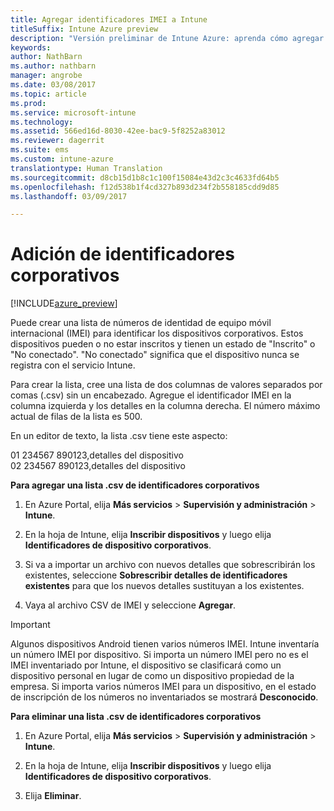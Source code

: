 ```yaml
---
title: Agregar identificadores IMEI a Intune
titleSuffix: Intune Azure preview
description: "Versión preliminar de Intune Azure: aprenda cómo agregar identificadores corporativos (números de IMEI) a Microsoft Intune. "
keywords: 
author: NathBarn
ms.author: nathbarn
manager: angrobe
ms.date: 03/08/2017
ms.topic: article
ms.prod: 
ms.service: microsoft-intune
ms.technology: 
ms.assetid: 566ed16d-8030-42ee-bac9-5f8252a83012
ms.reviewer: dagerrit
ms.suite: ems
ms.custom: intune-azure
translationtype: Human Translation
ms.sourcegitcommit: d8cb15d1b8c1c100f15084e43d2c3c4633fd64b5
ms.openlocfilehash: f12d538b1f4cd327b893d234f2b558185cdd9d85
ms.lasthandoff: 03/09/2017

---
```


# <a name="add-corporate-identifiers"></a>Adición de identificadores corporativos

[!INCLUDE[azure_preview](../includes/azure_preview.md)]

Puede crear una lista de números de identidad de equipo móvil internacional (IMEI) para identificar los dispositivos corporativos. Estos dispositivos pueden o no estar inscritos y tienen un estado de "Inscrito" o "No conectado". "No conectado" significa que el dispositivo nunca se registra con el servicio Intune.

Para crear la lista, cree una lista de dos columnas de valores separados por comas (.csv) sin un encabezado. Agregue el identificador IMEI en la columna izquierda y los detalles en la columna derecha. El número máximo actual de filas de la lista es 500.

En un editor de texto, la lista .csv tiene este aspecto:

01 234567 890123,detalles del dispositivo</br>
02 234567 890123,detalles del dispositivo

**Para agregar una lista .csv de identificadores corporativos**

1. En Azure Portal, elija **Más servicios** > **Supervisión y administración** > **Intune**.

2. En la hoja de Intune, elija **Inscribir dispositivos** y luego elija **Identificadores de dispositivo corporativos**.

3. Si va a importar un archivo con nuevos detalles que sobrescribirán los existentes, seleccione **Sobrescribir detalles de identificadores existentes** para que los nuevos detalles sustituyan a los existentes.

4. Vaya al archivo CSV de IMEI y seleccione **Agregar**.

> [!IMPORTANT]
> Algunos dispositivos Android tienen varios números IMEI. Intune inventaría un número IMEI por dispositivo. Si importa un número IMEI pero no es el IMEI inventariado por Intune, el dispositivo se clasificará como un dispositivo personal en lugar de como un dispositivo propiedad de la empresa. Si importa varios números IMEI para un dispositivo, en el estado de inscripción de los números no inventariados se mostrará **Desconocido**.

**Para eliminar una lista .csv de identificadores corporativos**

1. En Azure Portal, elija **Más servicios** > **Supervisión y administración** > **Intune**.

2. En la hoja de Intune, elija **Inscribir dispositivos** y luego elija **Identificadores de dispositivo corporativos**.

3. Elija **Eliminar**.

